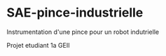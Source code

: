 # SAE-pince-industrielle
Instrumentation d'une pince pour un robot indutrielle

Projet etudiant 1a GEII

